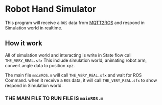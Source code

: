 # Robot Hand Simulator

This program will receive a `ROS` data from [MQTT2ROS](/MQTT2ROS/) and respond in Simulation world in realtime.

## How it work

All of simulation world and interacting is write in State flow call `THE_VERY_REAL.sfx`
This include simulation world, animating robot arm, convert angle data to position xyz.

The main file `mainROS.m` will call `THE_VERY_REAL.sfx` and wait for ROS Command. when it receive a `ROS` data, it will call `THE_VERY_REAL.sfx` to show respond in Simulation world.

### THE MAIN FILE TO RUN FILE IS `mainROS.m`

